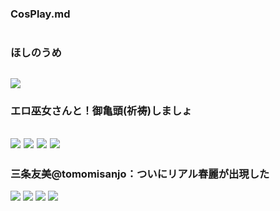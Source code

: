 ### CosPlay.md
![]()

### ほしのうめ
![](https://pbs.twimg.com/media/ED2tBd0VAAApHeQ?format=jpg&name=4096x4096)
---
### エロ巫女さんと！御亀頭(祈祷)しましょ
![](http://dl.getchu.com/data/item_img/40095/4009545/4009545top.jpg)
![](http://dl.getchu.com/data/item_img/40095/4009545/4009545_2980.jpg)
![](http://dl.getchu.com/data/item_img/40095/4009545/4009545_2981.jpg)
![](http://dl.getchu.com/data/item_img/40095/4009545/4009545_2982.jpg)
---
### 三条友美@tomomisanjo：ついにリアル春麗が出現した
![](https://pbs.twimg.com/media/D387HrPUYAE7i6y.jpg)
![](https://pbs.twimg.com/media/D387GJuUYAAcUoG.jpg)
![](https://pbs.twimg.com/media/D387KYDVUAA2ez-.jpg)
![](https://pbs.twimg.com/media/D387LXFVUAI4Zci.jpg)
